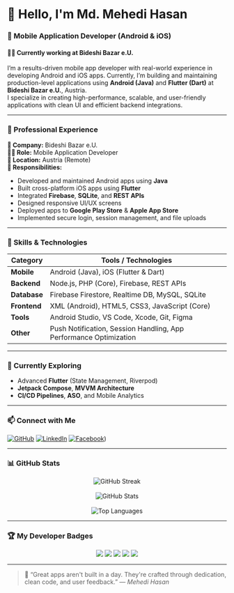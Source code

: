 # 👋 Hello, I'm **Md. Mehedi Hasan**

### 📱 Mobile Application Developer (Android & iOS)  
#### 👨‍💻 Currently working at **Bideshi Bazar e.U.**

I’m a results-driven mobile app developer with real-world experience in developing Android and iOS apps. Currently, I’m building and maintaining production-level applications using **Android (Java)** and **Flutter (Dart)** at **Bideshi Bazar e.U.**, Austria.  
I specialize in creating high-performance, scalable, and user-friendly applications with clean UI and efficient backend integrations.

---

### 💼 Professional Experience

**🏢 Company:** Bideshi Bazar e.U.  
**🧑‍💻 Role:** Mobile Application Developer  
**📍 Location:** Austria (Remote)  
**🔧 Responsibilities:**
- Developed and maintained Android apps using **Java**
- Built cross-platform iOS apps using **Flutter**
- Integrated **Firebase**, **SQLite**, and **REST APIs**
- Designed responsive UI/UX screens
- Deployed apps to **Google Play Store** & **Apple App Store**
- Implemented secure login, session management, and file uploads

---

### 🚀 Skills & Technologies

| Category      | Tools / Technologies |
|---------------|----------------------|
| **Mobile**     | Android (Java), iOS (Flutter & Dart) |
| **Backend**    | Node.js, PHP (Core), Firebase, REST APIs |
| **Database**   | Firebase Firestore, Realtime DB, MySQL, SQLite |
| **Frontend**   | XML (Android), HTML5, CSS3, JavaScript (Core) |
| **Tools**      | Android Studio, VS Code, Xcode, Git, Figma |
| **Other**      | Push Notification, Session Handling, App Performance Optimization |

---

### 🌱 Currently Exploring

- Advanced **Flutter** (State Management, Riverpod)
- **Jetpack Compose**, **MVVM Architecture**
- **CI/CD Pipelines**, **ASO**, and Mobile Analytics

---

### 📫 Connect with Me

[![GitHub](https://img.shields.io/badge/GitHub-100000?style=flat&logo=github&logoColor=white)](https://github.com/mehediinf)
[![LinkedIn](https://img.shields.io/badge/LinkedIn-blue?style=flat&logo=linkedin)](https://www.linkedin.com/in/mehedi4556/)
[![Facebook](https://img.shields.io/badge/Facebook-1877F2?style=flat&logo=facebook&logoColor=white)](https://www.facebook.com/mehedi.cse.inf/))

---

### 📊 GitHub Stats

<p align="center">
  <img src="https://streak-stats.demolab.com?user=mehediinf&theme=tokyonight_duo&hide_border=false&date_format=j%20M%5B%20Y%5D&border_radius=10" alt="GitHub Streak" />
  <br><br>
  <img src="https://github-readme-stats.vercel.app/api?username=mehediinf&show_icons=true&theme=tokyonight&border_radius=10" alt="GitHub Stats" />
  <br><br>
  <img src="https://github-readme-stats.vercel.app/api/top-langs/?username=mehediinf&layout=compact&theme=tokyonight&border_radius=10" alt="Top Languages" />
</p>

---

### 🏆 My Developer Badges

<p align="center">
  <img src="https://img.shields.io/badge/Active%20Developer-%23121011?style=for-the-badge&logo=github&logoColor=white&color=2ea44f" />
  <img src="https://img.shields.io/badge/Pro%20User-%23121011?style=for-the-badge&logo=github&logoColor=white&color=blue" />
  <img src="https://img.shields.io/badge/Star%20Contributor-%23121011?style=for-the-badge&logo=github&logoColor=white&color=ffcc00" />
  <img src="https://img.shields.io/badge/Frequent%20Committer-%23121011?style=for-the-badge&logo=git&logoColor=white&color=orange" />
  <img src="https://img.shields.io/badge/Issue%20Solver-%23121011?style=for-the-badge&logo=github&logoColor=white&color=red" />
</p>

---

> 🧠 “Great apps aren't built in a day. They're crafted through dedication, clean code, and user feedback.” — *Mehedi Hasan*
